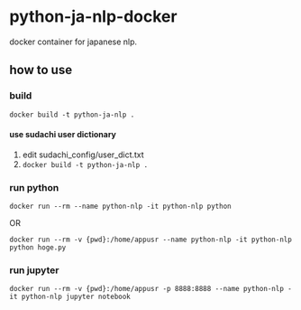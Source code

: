 # python-ja-nlp-docker
docker container for japanese nlp.

## how to use
### build

`docker build -t python-ja-nlp .`

#### use sudachi user dictionary

1. edit sudachi_config/user_dict.txt
2. `docker build -t python-ja-nlp .`

### run python

`docker run --rm --name python-nlp -it python-nlp python`

OR

`docker run --rm -v {pwd}:/home/appusr --name python-nlp -it python-nlp python hoge.py`

### run jupyter
`docker run --rm -v {pwd}:/home/appusr -p 8888:8888 --name python-nlp -it python-nlp jupyter notebook`
